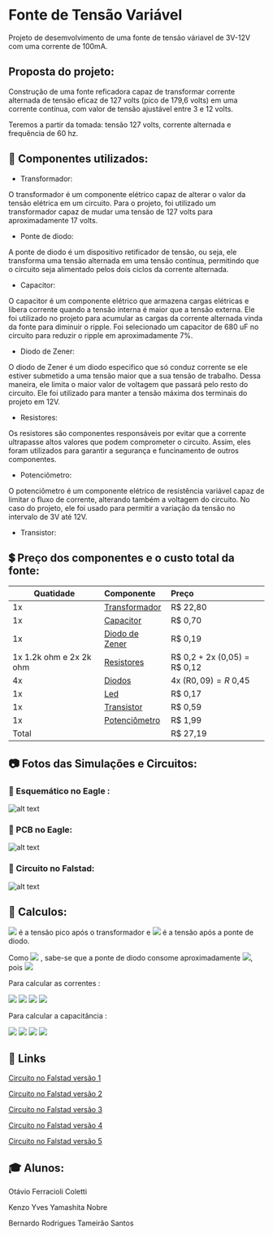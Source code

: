 # Fonte de Tensão Variável
Projeto de desemvolvimento de uma fonte de tensão váriavel de 3V-12V com uma corrente de 100mA.
## Proposta do projeto:
Construção de uma fonte reficadora capaz de transformar corrente alternada de tensão eficaz de 127 volts (pico de 179,6 volts) em uma corrente contínua, com valor de tensão ajustável entre 3 e 12 volts.

Teremos a partir da tomada: tensão 127 volts, corrente alternada e frequência de 60 hz.
## :pencil: Componentes utilizados:
* Transformador:

O transformador é um componente elétrico capaz de alterar o valor da tensão elétrica em um circuito. Para o projeto, foi utilizado um transformador capaz de mudar uma tensão de 127 volts para aproximadamente 17 volts.

* Ponte de diodo:

A ponte de diodo é um dispositivo retificador de tensão, ou seja, ele transforma uma tensão alternada em uma tensão contínua, permitindo que o circuito seja alimentado pelos dois ciclos da corrente alternada.

* Capacitor:

O capacitor é um componente elétrico que armazena cargas elétricas e libera corrente quando a tensão interna é maior que a tensão externa. Ele foi utilizado no projeto para acumular as cargas da corrente alternada vinda da fonte para diminuir o ripple. Foi selecionado um capacitor de 680 uF no circuito para reduzir o ripple em aproximadamente 7%.  

* Diodo de Zener:

O diodo de Zener é um diodo especifico que só conduz corrente se ele estiver submetido a uma tensão maior que a sua tensão de trabalho. Dessa maneira, ele limita o maior valor de voltagem que passará pelo resto do circuito. Ele foi utilizado para manter a tensão máxima dos terminais do projeto em 12V. 

* Resistores:

Os resistores são componentes responsáveis por evitar que a corrente ultrapasse altos valores que podem comprometer o circuito. Assim, eles foram utilizados para garantir a segurança e funcinamento de outros componentes.

* Potenciômetro:

O potenciômetro é um componente elétrico de resistência variável capaz de limitar o fluxo de corrente, alterando também a voltagem do circuito. No caso do projeto, ele foi usado para permitir a variação da tensão no intervalo de 3V até 12V.

* Transistor:

## :heavy_dollar_sign: Preço dos componentes e o custo total da fonte:
| Quatidade     | Componente | Preço |
| ------------- |:-------------| :-----|
|     1x | [Transformador](https://produto.mercadolivre.com.br/MLB-1542461664-transformador-entrada-110220v-saida-17v-16a-uso-geral-_JM#position=9&search_layout=stack&type=item&tracking_id=33a7d7f3-1d1d-4c43-85eb-fd94d08b4dc6) | R$ 22,80 |
| 1x      | [Capacitor](https://www.acheicomponentes.com.br/capacitor-eletrolitico-680uf-10v-105oc-8x13-pre-cortado?parceiro=3811)  | R$ 0,70 |
| 1x      | [Diodo de Zener](https://www.baudaeletronica.com.br/diodo-zener-1n4743-13v-1w.html) | R$ 0,19 |
| 1x 1.2k ohm e 2x 2k ohm | [Resistores](https://www.baudaeletronica.com.br/resistor-2k-5-1-4w.html) |R$ 0,2 + 2x (0,05) = R$ 0,12 |
| 4x     | [Diodos](https://www.baudaeletronica.com.br/diodo-1n4007.html) | 4x (R$0,09) = R$ 0,45 |
| 1x      | [Led](https://www.wjcomponentes.com.br/led-5mm-amarelo?parceiro=6298) | R$ 0,17|
| 1x | [Transistor](https://www.filipeflop.com/produto/transistor-s8050-npn-x10-unidades/) |   R$ 0,59 |
| 1x | [Potenciômetro](https://www.baudaeletronica.com.br/potenciometro-linear-de-5k-5000.html) | R$ 1,99 |
| Total |  |  R$ 27,19 |

## :camera: Fotos das Simulações e Circuitos:

### :chicken: Esquemático no Eagle : 
![alt text](https://user-images.githubusercontent.com/65844604/125877613-3b22d568-c141-4f44-8235-5377413f8bcb.jpg "Imagem do esquemático no Eagle")
### :electric_plug: PCB no Eagle:
![alt text](https://user-images.githubusercontent.com/65844604/127178934-ba847461-abf9-40b4-8384-28b7968df593.jpg)
### :battery: Circuito no Falstad:
![alt text](https://user-images.githubusercontent.com/65844604/125877636-9c25eb5d-9904-4d9f-83df-b45c53045375.jpg "Imagem do circuito no Falstad")

## :pencil: Calculos:
<img src="https://render.githubusercontent.com/render/math?math=\large V_{1}"> é a tensão pico após o transformador e <img src="https://render.githubusercontent.com/render/math?math=\large V_{2}"> é a tensão após a ponte de diodo.

Como <img src="https://render.githubusercontent.com/render/math?math=\large V_{1} = 19.05V, V_{2} = 17.6V">
, sabe-se que a ponte de diodo consome aproximadamente <img src="https://render.githubusercontent.com/render/math?math=\large 1.4V">, pois <img src="https://render.githubusercontent.com/render/math?math=\large V_{2} = V_{1} - 1.4V">

Para calcular as correntes : 

<img src="https://render.githubusercontent.com/render/math?math=\large i_{carga} = \dfrac{V_{zener} - V_{be}}{R_{carga}} = \dfrac{12.8 - 0.714}{120 \Omega} = 99.817 mA">
<img src="https://render.githubusercontent.com/render/math?math=\large i_{zener} = \dfrac{V_{2} - V_{zener}}{R_{1}} = \dfrac{17.6 - 12.8}{1200 \Omega} = 1.015 mA">

<img src="https://render.githubusercontent.com/render/math?math=\large i_{led} = \dfrac{V_{2} - V_{led}}{2000 \Omega} = 7.877 mA">

<img src="https://render.githubusercontent.com/render/math?math=\large i_{pontenciometro} = \dfrac{12.8}{6.5 \Omega} = 1.96 mA">

Para calcular a capacitância :

<img src="https://render.githubusercontent.com/render/math?math=\large C = \dfrac{i}{f \cdot U}">

<img src="https://render.githubusercontent.com/render/math?math=\large i = 110.669mA">

<img src="https://render.githubusercontent.com/render/math?math=\large f = 2 \cdot 60Hz">

<img src="https://render.githubusercontent.com/render/math?math=\large U = V2 \cdot (fator ripple) = 17,6 \cdot 7.7\%">



## :link: Links 

[Circuito no Falstad versão 1](https://tinyurl.com/ygxmeaq4 "Falstad")

[Circuito no Falstad versão 2](https://tinyurl.com/yfcj22wa "Falstad")

[Circuito no Falstad versão 3](https://tinyurl.com/yggp82k5 "Falstad")

[Circuito no Falstad versão 4](https://tinyurl.com/ygtvqxmx "Falstad")

[Circuito no Falstad versão 5](https://tinyurl.com/yzpdvhwk "Falstad")

## :mortar_board: Alunos:

Otávio Ferracioli Coletti

Kenzo Yves Yamashita Nobre

Bernardo Rodrigues Tameirão Santos
